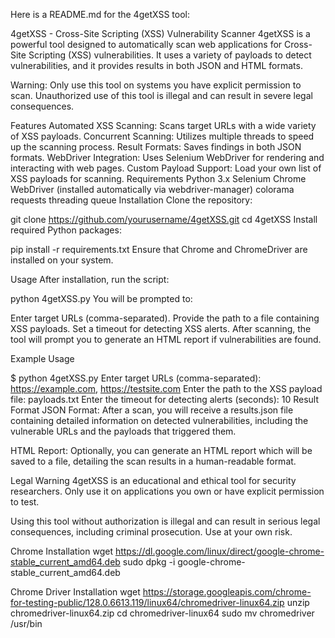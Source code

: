 
Here is a README.md for the 4getXSS tool:

4getXSS - Cross-Site Scripting (XSS) Vulnerability Scanner
4getXSS is a powerful tool designed to automatically scan web applications for Cross-Site Scripting (XSS) vulnerabilities. It uses a variety of payloads to detect vulnerabilities, and it provides results in both JSON and HTML formats.

Warning: Only use this tool on systems you have explicit permission to scan. Unauthorized use of this tool is illegal and can result in severe legal consequences.

Features
Automated XSS Scanning: Scans target URLs with a wide variety of XSS payloads.
Concurrent Scanning: Utilizes multiple threads to speed up the scanning process.
Result Formats: Saves findings in both JSON  formats.
WebDriver Integration: Uses Selenium WebDriver for rendering and interacting with web pages.
Custom Payload Support: Load your own list of XSS payloads for scanning.
Requirements
Python 3.x
Selenium
Chrome WebDriver (installed automatically via webdriver-manager)
colorama
requests
threading
queue
Installation
Clone the repository:


git clone https://github.com/yourusername/4getXSS.git
cd 4getXSS
Install required Python packages:


pip install -r requirements.txt
Ensure that Chrome and ChromeDriver are installed on your system.

Usage
After installation, run the script:


python 4getXSS.py
You will be prompted to:

Enter target URLs (comma-separated).
Provide the path to a file containing XSS payloads.
Set a timeout for detecting XSS alerts.
After scanning, the tool will prompt you to generate an HTML report if vulnerabilities are found.

Example Usage

$ python 4getXSS.py
Enter target URLs (comma-separated): https://example.com, https://testsite.com
Enter the path to the XSS payload file: payloads.txt
Enter the timeout for detecting alerts (seconds): 10
Result Format
JSON Format: After a scan, you will receive a results.json file containing detailed information on detected vulnerabilities, including the vulnerable URLs and the payloads that triggered them.

HTML Report: Optionally, you can generate an HTML report which will be saved to a file, detailing the scan results in a human-readable format.

Legal Warning
4getXSS is an educational and ethical tool for security researchers. Only use it on applications you own or have explicit permission to test.

Using this tool without authorization is illegal and can result in serious legal consequences, including criminal prosecution. Use at your own risk.

Chrome Installation
wget https://dl.google.com/linux/direct/google-chrome-stable_current_amd64.deb
sudo dpkg -i google-chrome-stable_current_amd64.deb

Chrome Driver Installation
wget https://storage.googleapis.com/chrome-for-testing-public/128.0.6613.119/linux64/chromedriver-linux64.zip
unzip chromedriver-linux64.zip
cd chromedriver-linux64 
sudo mv chromedriver /usr/bin
